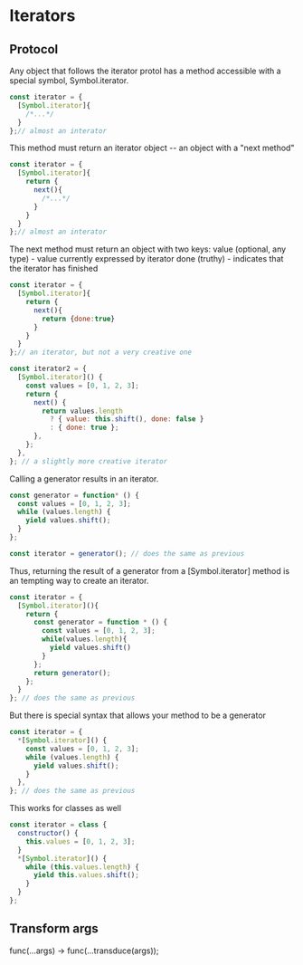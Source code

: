 # Iterators

## Protocol

Any object that follows the iterator protol has a method accessible with a special symbol, Symbol.iterator.

```javascript
const iterator = {
  [Symbol.iterator]{
    /*...*/
  }
};// almost an interator
```

This method must return an iterator object -- an object with a "next method"

```javascript
const iterator = {
  [Symbol.iterator]{
    return {
      next(){
        /*...*/
      }
    }
  }
};// almost an interator
```

The next method must return an object with two keys:
value (optional, any type) - value currently expressed by iterator
done (truthy) - indicates that the iterator has finished

```javascript
const iterator = {
  [Symbol.iterator]{
    return {
      next(){
        return {done:true}
      }
    }
  }
};// an iterator, but not a very creative one
```

```javascript
const iterator2 = {
  [Symbol.iterator]() {
    const values = [0, 1, 2, 3];
    return {
      next() {
        return values.length
          ? { value: this.shift(), done: false }
          : { done: true };
      },
    };
  },
}; // a slightly more creative iterator
```

Calling a generator results in an iterator.

```javascript
const generator = function* () {
  const values = [0, 1, 2, 3];
  while (values.length) {
    yield values.shift();
  }
};

const iterator = generator(); // does the same as previous
```

Thus, returning the result of a generator from a [Symbol.iterator] method
is an tempting way to create an iterator.

```javascript
const iterator = {
  [Symbol.iterator](){
    return {
      const generator = function * () {
        const values = [0, 1, 2, 3];
        while(values.length){
          yield values.shift()
        }
      };
      return generator();
    };
  }
}; // does the same as previous
```

But there is special syntax that allows your method to be a generator

```javascript
const iterator = {
  *[Symbol.iterator]() {
    const values = [0, 1, 2, 3];
    while (values.length) {
      yield values.shift();
    }
  },
}; // does the same as previous
```

This works for classes as well

```javascript
const iterator = class {
  constructor() {
    this.values = [0, 1, 2, 3];
  }
  *[Symbol.iterator]() {
    while (this.values.length) {
      yield this.values.shift();
    }
  }
};
```

## Transform args

func(...args) -> func(...transduce(args));
